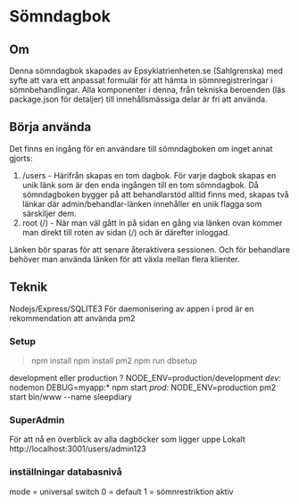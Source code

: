 # Sömndagbok

## Om 
Denna sömndagbok skapades av Epsykiatrienheten.se (Sahlgrenska) med syfte att vara ett anpassat formulär för att hämta in sömnregistreringar i sömnbehandlingar.
Alla komponenter i denna, från tekniska beroenden (läs package.json för detaljer) till innehållsmässiga delar är fri att använda. 

## Börja använda
Det finns en ingång för en användare till sömndagboken om inget annat gjorts:
1. /users - Härifrån skapas en tom dagbok. För varje dagbok skapas en unik länk som är den enda ingången till en tom sömndagbok. Då sömndagboken bygger på att behandlarstöd alltid finns med, skapas två länkar där admin/behandlar-länken innehåller en unik flagga som särskiljer dem.
2. root (/) - När man väl gått in på sidan en gång via länken ovan kommer man direkt till roten av sidan (/) och är därefter inloggad. 

Länken bör sparas för att senare återaktivera sessionen. Och för behandlare behöver man använda länken för att växla mellan flera klienter.

## Teknik
Nodejs/Express/SQLITE3
För daemonisering av appen i prod är en rekommendation att använda pm2 

### Setup
> npm install
> npm install pm2 
> npm run dbsetup

development eller production ? NODE_ENV=production/development
*dev:*
nodemon DEBUG=myapp:* npm start
*prod:*
NODE_ENV=production pm2 start bin/www --name sleepdiary


### SuperAdmin
För att nå en överblick av alla dagböcker som ligger uppe
Lokalt
http://localhost:3001/users/admin123

### inställningar databasnivå
mode = universal switch
0 = default
1 = sömnrestriktion aktiv